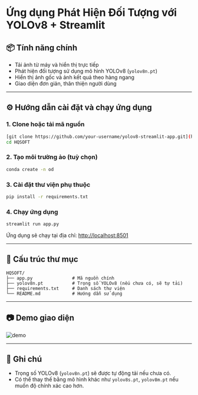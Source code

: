 # Ứng dụng Phát Hiện Đối Tượng với YOLOv8 + Streamlit

## 📦 Tính năng chính

- Tải ảnh từ máy và hiển thị trực tiếp
- Phát hiện đối tượng sử dụng mô hình YOLOv8 (`yolov8n.pt`)
- Hiển thị ảnh gốc và ảnh kết quả theo hàng ngang
- Giao diện đơn giản, thân thiện người dùng

---

## ⚙️ Hướng dẫn cài đặt và chạy ứng dụng

### 1. Clone hoặc tải mã nguồn

```bash
[git clone https://github.com/your-username/yolov8-streamlit-app.git](https://github.com/LQD1202/HQSOFT.git)
cd HQSOFT
````


### 2. Tạo môi trường ảo (tuỳ chọn)

```bash
conda create -n od
```

### 3. Cài đặt thư viện phụ thuộc

```bash
pip install -r requirements.txt
```

### 4. Chạy ứng dụng

```bash
streamlit run app.py
```

Ứng dụng sẽ chạy tại địa chỉ: [http://localhost:8501](http://localhost:8501)

---

## 📁 Cấu trúc thư mục

```
HQSOFT/
├── app.py               # Mã nguồn chính
├── yolov8n.pt           # Trọng số YOLOv8 (nếu chưa có, sẽ tự tải)
├── requirements.txt     # Danh sách thư viện
└── README.md            # Hướng dẫn sử dụng
```

---

## 📷 Demo giao diện

![demo](demo/original.jpg)

---

## 📌 Ghi chú

* Trọng số YOLOv8 (`yolov8n.pt`) sẽ được tự động tải nếu chưa có.
* Có thể thay thế bằng mô hình khác như `yolov8s.pt`, `yolov8m.pt` nếu muốn độ chính xác cao hơn.

